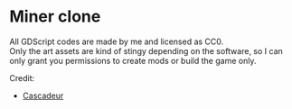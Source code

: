 # Miner clone

All GDScript codes are made by me and licensed as CC0.  
Only the art assets are kind of stingy depending on the software, so I can only grant you permissions to create mods or build the game only.  

Credit:  
- [Cascadeur](https://cascadeur.com/)
